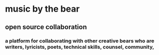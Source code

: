 # music by the bear
## open source collaboration
### a platform for collaborating with other creative bears who are writers, lyricists, poets, technical skills, counsel, community,  
